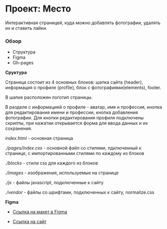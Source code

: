 # Проект: Место

Интерактивная страницей, куда можно добавлять фотографии, удалять их и ставить лайки.

### Обзор

* Структура
* Figma
* Gh-pages

**Сруктура**

Страница состоит из 4 основных блоков: шапка сайта (header), информация о профиле (profile), блок с фотографиями(elements), footer.

В шапке расположен логотип страницы.

В разделе с информацией о профиле - аватар, имя и профессия, кнопка для редактирования имени и профессии, кнопка добавления фотографии.
Для кнопки редактирования профиля подключены скрипты, при нажатии открывается форма для ввода данных и их сохранения.

*index.html* - основная страница

*./pages/index.css* - основной файл со стилями, пдключенный к странице, с импортированными стилями по каждому из блоков

*./blocks* - стили css для каждого из блоков

*./images* - изображения, используемые на странице

*./js* - файлы javascript, подключенные к сайту

*./vendor* - файлы со шрифтами, подключенных к сайту, normalize.css

**Figma**

* [Ссылка на макет в Figma](https://www.figma.com/file/2cn9N9jSkmxD84oJik7xL7/JavaScript.-Sprint-4?node-id=0%3A1)

* [Ссылка на сайт](https://rustam240985.github.io/russian-travel/)
